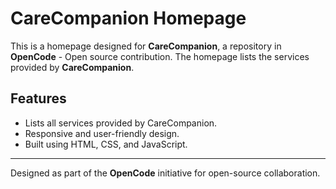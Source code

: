 # CareCompanion Homepage

This is a homepage designed for **CareCompanion**, a repository in **OpenCode** - Open source contribution. The homepage lists the services provided by **CareCompanion**.

## Features
- Lists all services provided by CareCompanion.
- Responsive and user-friendly design.
- Built using HTML, CSS, and JavaScript.



---

Designed as part of the **OpenCode** initiative for open-source collaboration.
